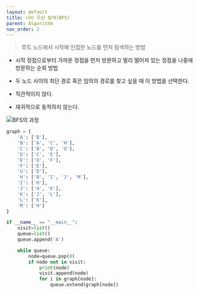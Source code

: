 ```yaml
---
layout: default
title: 너비 우선 탐색(BFS)
parent: Algorithm
nav_order: 2
---
```


>루트 노드에서 시작해 인접한 노드를 먼저 탐색하는 방법

* 시작 정점으로부터 가까운 정점을 먼저 방문하고 멀리 떨어져 있는 정점을 나중에 방문하는 순회 방법

* 두 노드 사이의 최단 경로 혹은 임의의 경로를 찾고 싶을 때 이 방법을 선택한다.

* 직관적이지 않다.

* 재귀적으로 동적하지 않는다.

![BFS의 과정](https://gmlwjd9405.github.io/images/algorithm-dfs-vs-bfs/bfs-example.png)

```python
graph = {
    'A': ['B'],
    'B': ['A', 'C', 'H'],
    'C': ['B', 'D', 'G'],
    'D': ['C', 'E'],
    'E': ['D', 'F'],
    'F': ['E'],
    'G': ['D'],
    'H': ['B', 'I', 'J', 'M'],
    'I': ['H'],
    'J': ['H', 'K'],
    'K': ['J', 'L'],
    'L': ['K'],
    'M': ['H']
}

if __name__ == "__main__":
    visit=list()
    queue=list()
    queue.append('A')

    while queue:
        node=queue.pop(0)
        if node not in visit:
            print(node)
            visit.append(node)
            for i in graph[node]:
                queue.extend(graph[node])
```